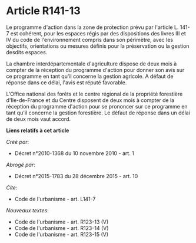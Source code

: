 # Article R141-13

Le programme d'action dans la zone de protection prévu par l'article L. 141-7 est cohérent, pour les espaces régis par des
dispositions des livres III et IV du code de l'environnement compris dans son périmètre, avec les objectifs, orientations ou
mesures définis pour la préservation ou la gestion desdits espaces. 

La chambre interdépartementale d'agriculture dispose de deux mois à compter de la réception du programme d'action pour donner
son avis sur ce programme en tant qu'il concerne la gestion agricole. A défaut de réponse dans ce délai, l'avis est réputé
favorable.

L'Office national des forêts et le centre régional de la propriété forestière d'Ile-de-France et du Centre disposent de deux
mois à compter de la réception du programme d'action pour se prononcer sur ce programme en tant qu'il concerne la gestion
forestière. Le défaut de réponse dans un délai de deux mois vaut accord.

**Liens relatifs à cet article**

_Créé par_:

  - Décret n°2010-1368 du 10 novembre 2010 - art. 1

_Abrogé par_:

  - Décret n°2015-1783 du 28 décembre 2015 - art. 10

_Cite_:

  - Code de l'urbanisme - art. L141-7

_Nouveaux textes_:

  - Code de l'urbanisme - art. R123-13 (V)
  - Code de l'urbanisme - art. R123-14 (V)
  - Code de l'urbanisme - art. R123-15 (V)
